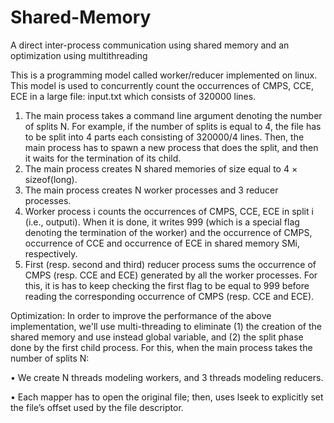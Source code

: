# Shared-Memory
A direct inter-process communication using shared memory and an optimization using multithreading

This is a programming model called worker/reducer implemented on linux. This model is used to concurrently count the occurrences of CMPS, CCE, ECE in a large file: input.txt which consists of 320000 lines.
1. The main process takes a command line argument denoting the number of splits N. For example,
if the number of splits is equal to 4, the file has to be split into 4 parts each consisting of 320000/4
lines. Then, the main process has to spawn a new process that does the split, and then it waits for the termination of its child. 
2. The main process creates N shared memories of size equal to 4 × sizeof(long).
3. The main process creates N worker processes and 3 reducer processes.
4. Worker process i counts the occurrences of CMPS, CCE, ECE in split i (i.e., outputi). When it is done, it writes 999 (which      is a special flag denoting the termination of the worker) and the occurrence of CMPS, occurrence of CCE and occurrence of ECE in shared memory SMi, respectively.
5. First (resp. second and third) reducer process sums the occurrence of CMPS (resp. CCE and ECE) generated by all the worker processes. For this, it is has to keep checking the first flag to be equal to 999 before reading the corresponding occurrence of CMPS (resp. CCE and ECE).

Optimization:
In order to improve the performance of the above implementation, we'll use multi-threading to eliminate (1) the creation of the shared memory and use instead global variable, and (2) the split phase done by the first child process. For this, when the main process takes the number of splits N:

• We create N threads modeling workers, and 3 threads modeling reducers.

• Each mapper has to open the original file; then, uses lseek to
explicitly set the file’s offset used by the file descriptor.
